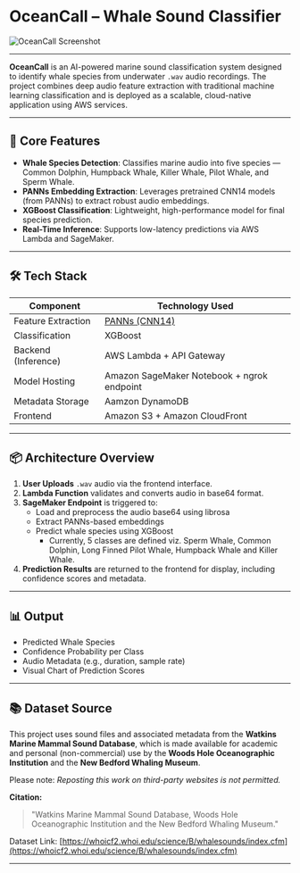 # OceanCall – Whale Sound Classifier

![OceanCall Screenshot](https://github.com/user-attachments/assets/ec4f77cd-4561-4cc6-af78-07b14b4b8e38)


---

**OceanCall** is an AI-powered marine sound classification system designed to identify whale species from underwater `.wav` audio recordings. The project combines deep audio feature extraction with traditional machine learning classification and is deployed as a scalable, cloud-native application using AWS services.

---

## 🧠 Core Features

- **Whale Species Detection**: Classifies marine audio into five species — Common Dolphin, Humpback Whale, Killer Whale, Pilot Whale, and Sperm Whale.
- **PANNs Embedding Extraction**: Leverages pretrained CNN14 models (from PANNs) to extract robust audio embeddings.
- **XGBoost Classification**: Lightweight, high-performance model for final species prediction.
- **Real-Time Inference**: Supports low-latency predictions via AWS Lambda and SageMaker.

---

## 🛠️ Tech Stack

| Component           | Technology Used                                                     |
|---------------------|---------------------------------------------------------------------|
| Feature Extraction  | [PANNs (CNN14)](https://github.com/qiuqiangkong/panns-inference)    |
| Classification      | XGBoost                                                             |
| Backend (Inference) | AWS Lambda + API Gateway                                            |
| Model Hosting       | Amazon SageMaker Notebook + ngrok endpoint                          |
| Metadata Storage    | Aamzon DynamoDB                                                     |
| Frontend            | Amazon S3 + Amazon CloudFront                                       |

---

## 📦 Architecture Overview

1. **User Uploads** `.wav` audio via the frontend interface.
2. **Lambda Function** validates and converts audio in base64 format.
3. **SageMaker Endpoint** is triggered to:
   - Load and preprocess the audio base64 using librosa
   - Extract PANNs-based embeddings
   - Predict whale species using XGBoost
      - Currently, 5 classes are defined viz. Sperm Whale, Common Dolphin, Long Finned Pilot Whale, Humpback Whale and Killer Whale.    
4. **Prediction Results** are returned to the frontend for display, including confidence scores and metadata.

---

## 📊 Output

- Predicted Whale Species
- Confidence Probability per Class
- Audio Metadata (e.g., duration, sample rate)
- Visual Chart of Prediction Scores

---

## 📚 Dataset Source

This project uses sound files and associated metadata from the **Watkins Marine Mammal Sound Database**, which is made available for academic and personal (non-commercial) use by the **Woods Hole Oceanographic Institution** and the **New Bedford Whaling Museum**.

Please note: *Reposting this work on third-party websites is not permitted.*

**Citation:**  
> "Watkins Marine Mammal Sound Database, Woods Hole Oceanographic Institution and the New Bedford Whaling Museum."

Dataset Link: [https://whoicf2.whoi.edu/science/B/whalesounds/index.cfm](https://whoicf2.whoi.edu/science/B/whalesounds/index.cfm)

---
